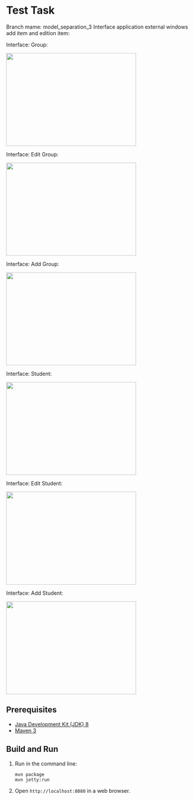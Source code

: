 Test Task
=========

Branch mame: model_separation_3
Interface application external windows add item and edition item:

Interface: Group:

<img src="../master/path/3.1.jpg" width="350" height="250">

Interface: Edit Group:

<img src="../master/path/3.2.jpg" width="350" height="250">

Interface: Add Group:

<img src="../master/path/3.3.jpg" width="350" height="250">

Interface: Student:

<img src="../master/path/3.4.jpg" width="350" height="250">

Interface: Edit Student:

<img src="../master/path/3.5.jpg" width="350" height="250">

Interface: Add Student:

<img src="../master/path/3.6.jpg" width="350" height="250">

Prerequisites
-------------

* [Java Development Kit (JDK) 8](http://www.oracle.com/technetwork/java/javase/downloads/jdk8-downloads-2133151.html)
* [Maven 3](https://maven.apache.org/download.cgi)

Build and Run
-------------

1. Run in the command line:
	```
	mvn package
	mvn jetty:run
	```

2. Open `http://localhost:8080` in a web browser.
